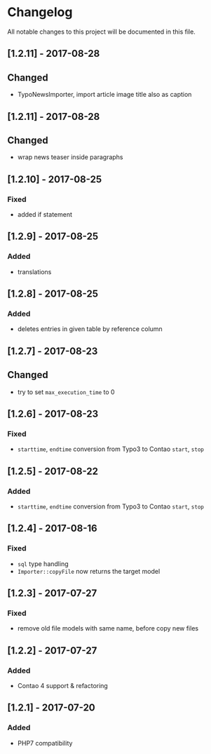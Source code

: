 # Changelog
All notable changes to this project will be documented in this file.

## [1.2.11] - 2017-08-28

## Changed
- TypoNewsImporter, import article image title also as caption

## [1.2.11] - 2017-08-28

## Changed
- wrap news teaser inside paragraphs

## [1.2.10] - 2017-08-25

### Fixed
- added if statement

## [1.2.9] - 2017-08-25

### Added
- translations

## [1.2.8] - 2017-08-25

### Added
- deletes entries in given table by reference column

## [1.2.7] - 2017-08-23

## Changed
- try to set `max_execution_time` to 0

## [1.2.6] - 2017-08-23

### Fixed
- `starttime`, `endtime` conversion from Typo3 to Contao `start`, `stop`

## [1.2.5] - 2017-08-22

### Added
- `starttime`, `endtime` conversion from Typo3 to Contao `start`, `stop`

## [1.2.4] - 2017-08-16

### Fixed
- `sql` type handling
- `Importer::copyFile` now returns the target model

## [1.2.3] - 2017-07-27

### Fixed
- remove old file models with same name, before copy new files

## [1.2.2] - 2017-07-27

### Added
- Contao 4 support & refactoring

## [1.2.1] - 2017-07-20

### Added
- PHP7 compatibility

